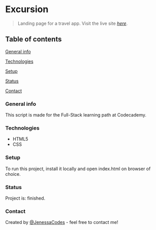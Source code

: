 # Excursion

>Landing page for a travel app.
>Visit the live site [_here_](https://nanipeters.github.io/excursion/).

## Table of contents
[General info](#General-info)

[Technologies](#Technologies)

[Setup](#Setup)

[Status](#Status)

[Contact](#Contact)
### General info 

This script is made for the Full-Stack learning path at Codecademy.

### Technologies

- HTML5
- CSS
### Setup

To run this project, install it locally and open index.html on browser of choice.

### Status

Project is: finished.

### Contact

Created by [@JenessaCodes](https://www.github.com/JenessaCodes) - feel free to contact me!
